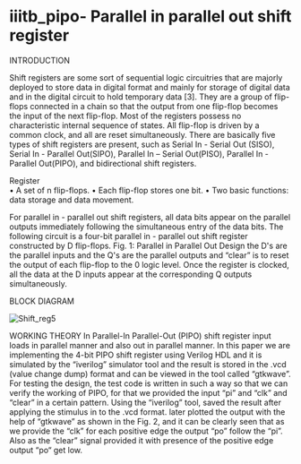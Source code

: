 # iiitb_pipo- Parallel in parallel out shift register
INTRODUCTION

Shift registers are some sort of sequential logic circuitries that are majorly deployed to store data in digital format and mainly for storage of digital data and in the digital circuit to hold temporary data [3]. They are a group of flip-flops connected in a chain so that the output from one flip-flop becomes the input of the next flip-flop. Most of the registers possess no characteristic internal sequence of states. All flip-flop is driven by a common clock, and all are reset simultaneously. There are basically five types of shift registers are present, such as Serial In - Serial Out (SISO), Serial In - Parallel Out(SIPO), Parallel In – Serial Out(PISO), Parallel In - Parallel Out(PIPO), and bidirectional shift registers. 

Register  
• A set of n flip-flops. 
• Each flip-flop stores one bit. 
• Two basic functions: data storage and data movement.

For parallel in - parallel out shift registers, all data bits appear on the parallel outputs immediately following the simultaneous entry of the data bits. The following circuit is a four-bit parallel in - parallel out shift register constructed by D flip-flops.  Fig. 1: Parallel in Parallel Out Design the D's are the parallel inputs and the Q's are the parallel outputs and “clear” is to reset the output of each flip-flop to the 0 logic level. Once the register is clocked, all the data at the D inputs appear at the corresponding Q outputs simultaneously.

BLOCK DIAGRAM




![Shift_reg5](https://user-images.githubusercontent.com/110079807/184118006-eb8baad2-4757-467d-aac2-61650bacb218.png)

WORKING THEORY
In Parallel-In Parallel-Out (PIPO) shift register input loads in parallel manner and also out in parallel manner. In this paper we are implementing the 4-bit PIPO shift register using Verilog HDL and it is simulated by the “iverilog” simulator tool and the result is stored in the .vcd (value change dump) format and can be viewed in the tool called “gtkwave”.
For testing the design, the test code is written in such a way so that we can verify the working of PIPO, for that we provided the input “pi” and “clk” and “clear” in a certain pattern. Using the “iverilog” tool, saved the result after applying the stimulus in to the .vcd format. later plotted the output with the help of “gtkwave” as shown in the Fig. 2, and it can be clearly seen that as we provide the “clk” for each positive edge the output “po” follow the “pi”. Also as the “clear” signal provided it with presence of the positive edge output “po“ get low.   

